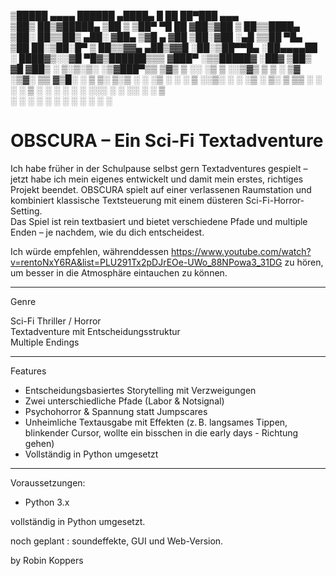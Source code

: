 
 ▒█████   ▄▄▄▄     ██████  ▄████▄   █    ██  ██▀███   ▄▄▄      
▒██▒  ██▒▓█████▄ ▒██    ▒ ▒██▀ ▀█   ██  ▓██▒▓██ ▒ ██▒▒████▄    
▒██░  ██▒▒██▒ ▄██░ ▓██▄   ▒▓█    ▄ ▓██  ▒██░▓██ ░▄█ ▒▒██  ▀█▄  
▒██   ██░▒██░█▀    ▒   ██▒▒▓▓▄ ▄██▒▓▓█  ░██░▒██▀▀█▄  ░██▄▄▄▄██ 
░ ████▓▒░░▓█  ▀█▓▒██████▒▒▒ ▓███▀ ░▒▒█████▓ ░██▓ ▒██▒ ▓█   ▓██▒
░ ▒░▒░▒░ ░▒▓███▀▒▒ ▒▓▒ ▒ ░░ ░▒ ▒  ░░▒▓▒ ▒ ▒ ░ ▒▓ ░▒▓░ ▒▒   ▓▒█░
  ░ ▒ ▒░ ▒░▒   ░ ░ ░▒  ░ ░  ░  ▒   ░░▒░ ░ ░   ░▒ ░ ▒░  ▒   ▒▒ ░
░ ░ ░ ▒   ░    ░ ░  ░  ░  ░         ░░░ ░ ░   ░░   ░   ░   ▒   
    ░ ░   ░            ░  ░ ░         ░        ░           ░  ░
               ░          ░                                    
                                                          

# OBSCURA – Ein Sci-Fi Textadventure

Ich habe früher in der Schulpause selbst gern Textadventures gespielt – jetzt habe ich mein eigenes entwickelt und damit mein erstes, richtiges Projekt beendet. 
OBSCURA spielt auf einer verlassenen Raumstation und kombiniert klassische Textsteuerung mit einem düsteren Sci-Fi-Horror-Setting.  
Das Spiel ist rein textbasiert und bietet verschiedene Pfade und multiple Enden – je nachdem, wie du dich entscheidest.

Ich würde empfehlen, währenddessen https://www.youtube.com/watch?v=rentoNxY6RA&list=PLU291Tx2pDJrEOe-UWo_88NPowa3_31DG 
zu hören, um besser in die Atmosphäre eintauchen zu können.

---

Genre

Sci-Fi Thriller / Horror  
Textadventure mit Entscheidungsstruktur  
Multiple Endings

---

Features

- Entscheidungsbasiertes Storytelling mit Verzweigungen
- Zwei unterschiedliche Pfade (Labor & Notsignal)
- Psychohorror & Spannung statt Jumpscares
- Unheimliche Textausgabe mit Effekten (z. B. langsames Tippen, blinkender Cursor, wollte ein bisschen in die early days - Richtung gehen)
- Vollständig in Python umgesetzt

---

Voraussetzungen:
- Python 3.x

vollständig in Python umgesetzt.

noch geplant : soundeffekte, GUI und Web-Version.

by Robin Koppers 
